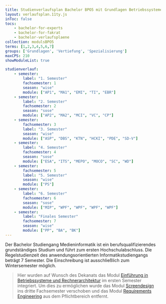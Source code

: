 ```yaml
---
title: Studienverlaufsplan Bachelor BPO5 mit Grundlagen Betriebssysteme und Rechnerarchitektur, ohne Requirements Engineering
layout: verlaufsplan.11ty.js
inToc: false
tocs:
    - bachelor-for-experts
    - bachelor-for-fakrat
    - bachelor-verlaufsplaene
collection: modulsBPO5
terms: [1,2,3,4,5,6,7]
groups: ['Grundlagen', 'Vertiefung', 'Spezialisierung']
maxCPS: 210
showModuleList: true

studienverlauf:
    - semester:
        label: "1. Semester"
        fachsemester: 1
        season: "wise"
        module: ["AP1", "MA1", "EMI", "TI", "EBR"]
    - semester:
        label: "2. Semester"
        fachsemester: 2
        season: "sose"
        module: ["AP2", "MA2", "MCI", "VC", "CP"]
    - semester:
        fachsemester: 3
        label: "3. Semester"
        season: "wise"
        module: ["ASP", "DBS", "KTN", "HCKI", "PDE", "SD-V"]
    - semester:
        label: "4. Semester"
        fachsemester: 4
        season: "sose"
        module: ["ESA", "ITS", "MEPO", "MOCO", "SC", "WD"]
    - semester:
        fachsemester: 5
        label: "5. Semester"
        season: "wise"
        module: ["PS"]
    - semester:
        label: "6. Semester"
        fachsemester: 6
        season: "sose"
        module: ["MIP", "WPF", "WPF", "WPF", "WPF"]             
    - semester:
        label: "Finales Semester"
        fachsemester: 7
        season: "wise"
        module: ["PP", "BA", "BK"]                
---
```


Der Bachelor Studiengang Medieninformatik ist ein berufsqualifizierendes grundständiges Studium und führt zum ersten Hochschulabschluss. Die Regelstudienzeit des anwendungsorientierten Informatikstudiengangs beträgt 7 Semester. Die Einschreibung ist ausschließlich zum Wintersemester möglich.

> Hier wurden auf Wunsch des Dekanats das Modul [Einführung in Betriebssysteme und Rechnerarchitektur](/medieninformatik-bachelor/modulbeschreibungen-bpo5/BA_Einfuehrung-in-Betriebssysteme-und-Rechnersysteme/) im ersten Semester integriert. Um dies zu ermöglichen wurde das Modul [Screendesign](/medieninformatik-bachelor/modulbeschreibungen-bpo5/BA_Screendesign-3sem/) ins dritte Fachsemester verschoben und das Modul [Requirements Engineering](/medieninformatik-bachelor/modulbeschreibungen-bpo5/BA_Requirements-Engineering/) aus dem Pflichtbereich entfernt.